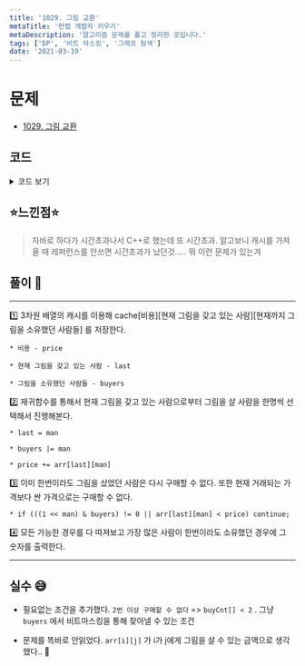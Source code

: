 ```yaml
---
title: '1029. 그림 교환'
metaTitle: '만렙 개발자 키우기'
metaDescription: '알고리즘 문제를 풀고 정리한 곳입니다.'
tags: ['DP', '비트 마스킹', '그래프 탐색']
date: '2021-03-19'
---
```


# 문제

- [1029. 그림 교환](https://www.acmicpc.net/problem/1029)

## 코드

<details><summary> 코드 보기 </summary>

```javascript
#include <iostream>
#include <algorithm>
#include <string>
#include <cstring>
#include <cmath>
#include <cstdio>
#define FASTIO ios_base::sync_with_stdio(false); cin.tie(NULL); cout.tie(NULL);
#define endl '\n'
using namespace std;
int n, arr[15][15], cache[10][15][1<<15];
string line;
void init()
{
    FASTIO
    cin >> n;
    for (int i = 0; i < n; ++i) {
        string line;
        cin >> line;
        for (int j = 0; j < n; ++j)
            arr[i][j] = line[j]-'0';
    }
    memset(cache, -1, sizeof(cache));
}

int calc(int buyers, int last, int price)
{
    int& ret = cache[price][last][buyers];
    if (ret != -1) return ret;

    buyers |= (1 << last);
    ret = 0;
    for (int man = 0; man < n; ++man) {
        if (((1 << man) & buyers) != 0 || arr[last][man] < price) continue;
        ret = max(ret, calc(buyers, man, arr[last][man]));
    }
    ret++;
    return ret;
}
int main()
{
	init();
    printf("%d\n", calc(0, 0, 0));
}

```

</details>

## ⭐️느낀점⭐️

> 자바로 하다가 시간초과나서 C++로 했는데 또 시간초과. 알고보니 캐시를 가져올 때 레퍼런스를 안쓰면 시간초과가 났던것..... 뭐 이런 문제가 있는겨

## 풀이 📣

<hr/>
1️⃣ 3차원 배열의 캐시를 이용해 cache[비용][현재 그림을 갖고 있는 사람][현재까지 그림을 소유했던 사람들] 를 저장한다.

    * 비용 - price

    * 현재 그림을 갖고 있는 사람 - last

    * 그림을 소유했던 사람들 - buyers

2️⃣ 재귀함수를 통해서 현재 그림을 갖고 있는 사람으로부터 그림을 살 사람을 한명씩 선택해서 진행해본다.

    * last = man

    * buyers |= man

    * price += arr[last][man]

3️⃣ 이미 한번이라도 그림을 샀었던 사람은 다시 구매할 수 없다. 또한 현재 거래되는 가격보다 싼 가격으로는 구매할 수 없다.

    * if (((1 << man) & buyers) != 0 || arr[last][man] < price) continue;

4️⃣ 모든 가능한 경우를 다 따져보고 가장 많은 사람이 한번이라도 소유했던 경우에 그 숫자를 출력한다.

<hr/>

## 실수 😅

- 필요없는 조건을 추가했다. `2번 이상 구매할 수 없다` => `buyCnt[] < 2` .
  그냥 `buyers` 에서 비트마스킹을 통해 찾아낼 수 있는 조건

- 문제를 똑바로 안읽었다. `arr[i][j]` 가 i가 j에게 그림을 살 수 있는 금액으로 생각했다.. 🤬
